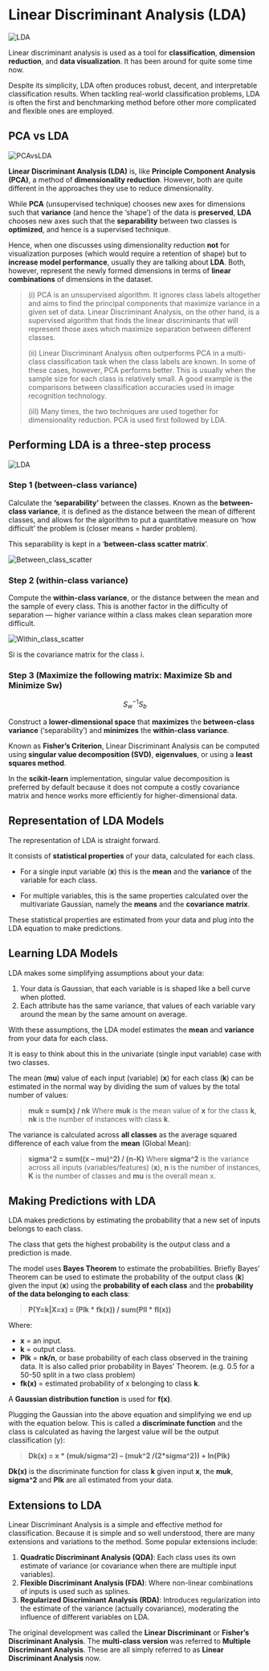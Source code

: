 # Linear Discriminant Analysis (LDA)

![LDA](Images/LDA1.png)

Linear discriminant analysis is used as a tool for **classification**, **dimension reduction**, and **data visualization**. It has been around for quite some time now.

Despite its simplicity, LDA often produces robust, decent, and interpretable classification results. When tackling real-world classification problems, LDA is often the first and benchmarking method before other more complicated and flexible ones are employed.

## PCA vs LDA

![PCAvsLDA](images/pcaVSlda.png)

**Linear Discriminant Analysis (LDA)** is, like **Principle Component Analysis (PCA)**, a method of **dimensionality reduction**. However, both are quite different in the approaches they use to reduce dimensionality.

While **PCA** (unsupervised technique) chooses new axes for dimensions such that **variance** (and hence the ‘shape’) of the data is **preserved**, **LDA** chooses new axes such that the **separability** between two classes is **optimized**, and hence is a supervised technique.

Hence, when one discusses using dimensionality reduction **not** for visualization purposes (which would require a retention of shape) but to **increase model performance**, usually they are talking about **LDA**. Both, however, represent the newly formed dimensions in terms of **linear combinations** of dimensions in the dataset.

> (i) PCA is an unsupervised algorithm. It ignores class labels altogether and aims to find the principal components that maximize variance in a given set of data. Linear Discriminant Analysis, on the other hand, is a supervised algorithm that finds the linear discriminants that will represent those axes which maximize separation between different classes.
>
> (ii) Linear Discriminant Analysis often outperforms PCA in a multi-class classification task when the class labels are known. In some of these cases, however, PCA performs better. This is usually when the sample size for each class is relatively small. A good example is the comparisons between classification accuracies used in image recognition technology.
>
> (iiI) Many times, the two techniques are used together for dimensionality reduction. PCA is used first followed by LDA.

## Performing LDA is a three-step process

![LDA](Images/applyLDA.png)

### Step 1 (between-class variance)

Calculate the **‘separability’** between the classes. Known as the **between-class variance**, it is defined as the distance between the mean of different classes, and allows for the algorithm to put a quantitative measure on ‘how difficult’ the problem is (closer means = harder problem).

This separability is kept in a ‘**between-class scatter matrix**’.

![Between_class_scatter](Images/between_class.png)

### Step 2 (within-class variance)

Compute the **within-class variance**, or the distance between the mean and the sample of every class. This is another factor in the difficulty of separation — higher variance within a class makes clean separation more difficult.

![Within_class_scatter](Images/within_class.png)

Si is the covariance matrix for the class i.

### Step 3 (Maximize the following matrix: Maximize Sb and Minimize Sw)

$$S_w^{-1} S_b$$

Construct a **lower-dimensional space** that **maximizes** the **between-class variance** (‘separability’) and **minimizes** the **within-class variance**.

Known as **Fisher’s Criterion**, Linear Discriminant Analysis can be computed using **singular value decomposition (SVD)**, **eigenvalues**, or using a **least squares method**.

In the **scikit-learn** implementation, singular value decomposition is preferred by default because it does not compute a costly covariance matrix and hence works more efficiently for higher-dimensional data.

## Representation of LDA Models

The representation of LDA is straight forward.

It consists of **statistical properties** of your data, calculated for each class.

* For a single input variable (**x**) this is the **mean** and the **variance** of the variable for each class.

* For multiple variables, this is the same properties calculated over the multivariate Gaussian, namely the **means** and the **covariance matrix**.

These statistical properties are estimated from your data and plug into the LDA equation to make predictions.

## Learning LDA Models

LDA makes some simplifying assumptions about your data:

1. Your data is Gaussian, that each variable is is shaped like a bell curve when plotted.
2. Each attribute has the same variance, that values of each variable vary around the mean by the same amount on average.

With these assumptions, the LDA model estimates the **mean** and **variance** from your data for each class.

It is easy to think about this in the univariate (single input variable) case with two classes.

The mean (**mu**) value of each input (variable) (**x**) for each class (**k**) can be estimated in the normal way by dividing the sum of values by the total number of values:

> **muk = sum(x) / nk**
Where **muk** is the mean value of **x** for the class **k**, **nk** is the number of instances with class **k**.

The variance is calculated across **all classes** as the average squared difference of each value from the **mean** (Global Mean):

> **sigma^2 = sum((x – mu)^2) / (n-K)**
> Where **sigma^2** is the variance across all inputs (variables/features) (**x**), **n** is the number of instances, **K** is the number of classes and **mu** is the overall mean x.

## Making Predictions with LDA

LDA makes predictions by estimating the probability that a new set of inputs belongs to each class.

The class that gets the highest probability is the output class and a prediction is made.

The model uses **Bayes Theorem** to estimate the probabilities. Briefly Bayes’ Theorem can be used to estimate the probability of the output class (**k**) given the input (**x**) using the **probability of each class** and the **probability of the data belonging to each class**:

> **P(Y=k|X=x) = (PIk * fk(x)) / sum(PIl * fl(x))**

Where:

* **x** = an input.
* **k** = output class.
* **Plk** = **nk/n**, or base probability of each class observed in the training data. It is also called prior probability in Bayes’ Theorem. (e.g. 0.5 for a 50-50 split in a two class problem)
* **fk(x)** = estimated probability of x belonging to class **k**.

A **Gaussian distribution function** is used for **f(x)**.

Plugging the Gaussian into the above equation and simplifying we end up with the equation below. This is called a **discriminate function** and the class is calculated as having the largest value will be the output classification (y):

> **Dk(x) = x * (muk/sigma^2) – (muk^2 /(2*sigma^2)) + ln(PIk)**

**Dk(x)** is the discriminate function for class **k** given input **x**, the **muk**, **sigma^2** and **PIk** are all estimated from your data.

## Extensions to LDA

Linear Discriminant Analysis is a simple and effective method for classification. Because it is simple and so well understood, there are many extensions and variations to the method. Some popular extensions include:

1. **Quadratic Discriminant Analysis (QDA)**: Each class uses its own estimate of variance (or covariance when there are multiple input variables).
2. **Flexible Discriminant Analysis (FDA)**: Where non-linear combinations of inputs is used such as splines.
3. **Regularized Discriminant Analysis (RDA)**: Introduces regularization into the estimate of the variance (actually covariance), moderating the influence of different variables on LDA.

The original development was called the **Linear Discriminant** or **Fisher’s Discriminant Analysis**. The **multi-class version** was referred to **Multiple Discriminant Analysis**. These are all simply referred to as **Linear Discriminant Analysis** now.
